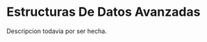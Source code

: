 # Estructuras De Datos Avanzadas

<!----Descripcion---->
Descripcion todavia por ser hecha.
<!----Separador de la descripcion ---->
<!----Notas---->
<!----Separador de las notas---->
<!----Directorio con ubicacion de archivos---->
<!----Separador del direrctorio con ubicacion de archivos---->

